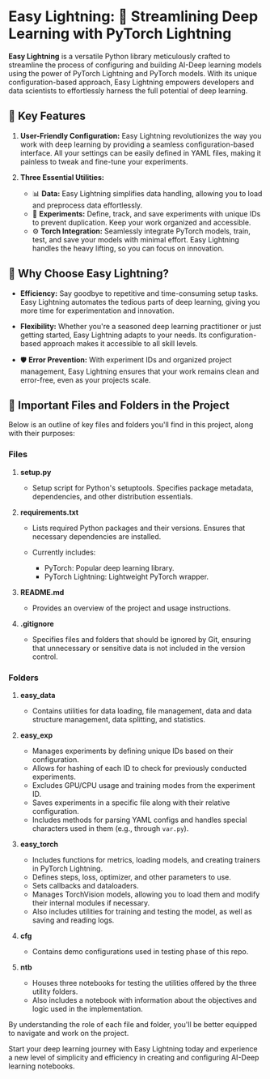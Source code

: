 # Easy Lightning: 🚀 Streamlining Deep Learning with PyTorch Lightning

**Easy Lightning** is a versatile Python library meticulously crafted to streamline the process of configuring and building AI-Deep learning models using the power of PyTorch Lightning and PyTorch models. With its unique configuration-based approach, Easy Lightning empowers developers and data scientists to effortlessly harness the full potential of deep learning.

## 🌟 Key Features

1. **User-Friendly Configuration:** Easy Lightning revolutionizes the way you work with deep learning by providing a seamless configuration-based interface. All your settings can be easily defined in YAML files, making it painless to tweak and fine-tune your experiments.

2. **Three Essential Utilities:**
   - 📊 **Data:** Easy Lightning simplifies data handling, allowing you to load and preprocess data effortlessly.
   - 📝 **Experiments:** Define, track, and save experiments with unique IDs to prevent duplication. Keep your work organized and accessible.
   - ⚙️ **Torch Integration:** Seamlessly integrate PyTorch models, train, test, and save your models with minimal effort. Easy Lightning handles the heavy lifting, so you can focus on innovation.

## 🚀 Why Choose Easy Lightning?

- **Efficiency:** Say goodbye to repetitive and time-consuming setup tasks. Easy Lightning automates the tedious parts of deep learning, giving you more time for experimentation and innovation.

- **Flexibility:** Whether you're a seasoned deep learning practitioner or just getting started, Easy Lightning adapts to your needs. Its configuration-based approach makes it accessible to all skill levels.

- 🛡️ **Error Prevention:** With experiment IDs and organized project management, Easy Lightning ensures that your work remains clean and error-free, even as your projects scale.

## 📁 Important Files and Folders in the Project

Below is an outline of key files and folders you'll find in this project, along with their purposes:

### Files

1. **setup.py**
    - Setup script for Python's setuptools. Specifies package metadata, dependencies, and other distribution essentials.

2. **requirements.txt**
    - Lists required Python packages and their versions. Ensures that necessary dependencies are installed.
  
    - Currently includes:
        - PyTorch: Popular deep learning library.
        - PyTorch Lightning: Lightweight PyTorch wrapper.

3. **README.md**
    - Provides an overview of the project and usage instructions.

4. **.gitignore**
    - Specifies files and folders that should be ignored by Git, ensuring that unnecessary or sensitive data is not included in the version control.

### Folders

1. **easy_data**
    - Contains utilities for data loading, file management, data and data structure management, data splitting, and statistics.

2. **easy_exp**
    - Manages experiments by defining unique IDs based on their configuration.
    - Allows for hashing of each ID to check for previously conducted experiments.
    - Excludes GPU/CPU usage and training modes from the experiment ID.
    - Saves experiments in a specific file along with their relative configuration.
    - Includes methods for parsing YAML configs and handles special characters used in them (e.g., through `var.py`).

3. **easy_torch**
    - Includes functions for metrics, loading models, and creating trainers in PyTorch Lightning.
    - Defines steps, loss, optimizer, and other parameters to use.
    - Sets callbacks and dataloaders.
    - Manages TorchVision models, allowing you to load them and modify their internal modules if necessary.
    - Also includes utilities for training and testing the model, as well as saving and reading logs.

4. **cfg**
    - Contains demo configurations used in testing phase of this repo.

5. **ntb**
    - Houses three notebooks for testing the utilities offered by the three utility folders.
    - Also includes a notebook with information about the objectives and logic used in the implementation.

By understanding the role of each file and folder, you'll be better equipped to navigate and work on the project.

Start your deep learning journey with Easy Lightning today and experience a new level of simplicity and efficiency in creating and configuring AI-Deep learning notebooks.
